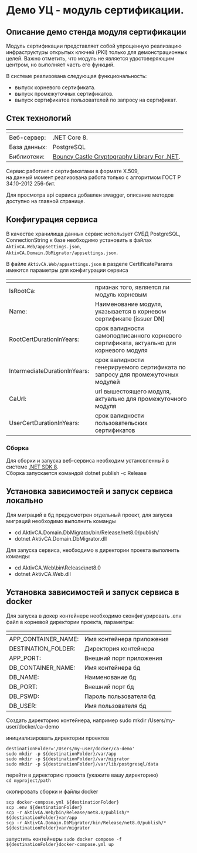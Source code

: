 # Демо УЦ - модуль сертификации.


## Описание демо стенда модуля сертификации

Модуль сертификации представляет собой упрощенную реализацию инфраструктуры открытых ключей (PKI) только для демонстрационных целей.
Важно отметить, что модуль не является удостоверяющим центром, но выполняет часть его функций.

В системе реализована следующая функциональность:
- выпуск корневого сертификата.
- выпуск промежуточных сертификатов.
- выпуск сертификатов пользователей по запросу на сертификат.


## Стек технологий

| <!-- -->         | <!-- -->              |
| ---              | ---                   |
| Веб-сервер:      | .NET Core 8.          |   
| База данных:     | PostgreSQL            |
| Библиотеки:      | [Bouncy Castle Cryptography Library For .NET](https://github.com/bcgit/bc-csharp).   |

Сервис работает с сертификатами в формате X.509,<br />
на данный момент реализована работа только с алгоритмом ГОСТ Р 34.10-2012 256-бит.

Для просмотра api сервиса добавлен swagger, описание методов доступно на главной странице.


## Конфигурация сервиса

В качестве хранилища данных сервис использует СУБД PostgreSQL,<br />
ConnectionString к базе необходимо установить в файлах `AktivCA.Web/appsettings.json`, `AktivCA.Domain.DbMigrator/appsettings.json`.

В файле `AktivCA.Web/appsettings.json` в разделе CertificateParams имеются параметры для конфигурации сервиса

| <!-- -->                      | <!-- -->                                                                              |
| ---                           | ---                                                                                   |
| IsRootCa:                     | признак того, является ли модуль корневым                                             | 
| Name:                         | Наименование модуля, указывается в корневом сертификате (issuer DN)                   |   
| RootCertDurationInYears:      | срок валидности самоподписанного корневого сертификата, актуально для корневого модуля|
| IntermediateDurationInYears:  | срок валидности генерируемого сертификата по запросу для промежуточных модулей        |
| CaUrl:                        | url вышестоящего модуля, актуально для промежуточного модуля                          |
| UserCertDurationInYears:      | срок валидности пользовательских сертификатов                                         |


### Сборка 

Для сборки и запуска веб-сервиса необходим установленный в системе [.NET SDK 8](https://dotnet.microsoft.com/en-us/download/dotnet/8.0).<br />
Сборка запускается командой dotnet publish -c Release


## Установка зависимостей и запуск сервиса локально

Для миграций в бд предусмотрен отдeльный проект, для запуска миграций необходимо выполнить команды 

- cd AktivCA.Domain.DbMigrator/bin/Release/net8.0/publish/
- dotnet AktivCA.Domain.DbMigrator.dll

Для запуска сервиса, необходимо в директории проекта выполнить команды:

- cd AktivCA.Web\bin\Release\net8.0
- dotnet AktivCA.Web.dll


## Установка зависимостей и запуск сервиса в docker

Для запуска в докер контейнере необходимо сконфигурировать .env файл в корневой директории проекта, параметры:


| <!-- -->                      | <!-- -->                     |
| ---                           | ---                          |
| APP_CONTAINER_NAME:           | Имя контейнера приложения    |
| DESTINATION_FOLDER:           | Директория контейнера        |
| APP_PORT:                     | Внешний порт приложения      |
| DB_CONTAINER_NAME:            | Имя контейнера бд            |
| DB_NAME:                      | Наименование бд              |
| DB_PORT:                      | Внешний порт бд              |
| DB_PSWD:                      | Пароль пользователя бд       |
| DB_USER:                      | Имя пользователя бд          |

Создать директорию контейнера, например sudo mkdir /Users/my-user/docker/ca-demo

инициализировать директории проектов
```
destinationFolder='/Users/my-user/docker/ca-demo'
sudo mkdir -p ${destinationFolder}/var/app
sudo mkdir -p ${destinationFolder}/var/migrator
sudo mkdir -p ${destinationFolder}/var/lib/postgresql/data
```

перейти в директорию проекта (укажите вашу директорию)<br />
```сd myproject/path```

скопировать сборки и файлы docker
```
scp docker-compose.yml ${destinationFolder}
scp .env ${destinationFolder}
scp -r AktivCA.Web/bin/Release/net8.0/publish/* ${destinationFolder}var/app
scp -r AktivCA.Domain.DbMigrator/bin/Release/net8.0/publish/* ${destinationFolder}var/migrator
```

запустить контейнеры ```sudo docker compose -f ${destinationFolder}docker-compose.yml up```
